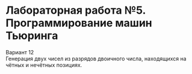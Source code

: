 # Лабораторная работа №5. Программирование машин Тьюринга  
Вариант 12  
Генерация двух чисел из разрядов двоичного числа, находящихся на чётных и нечётных позициях.
